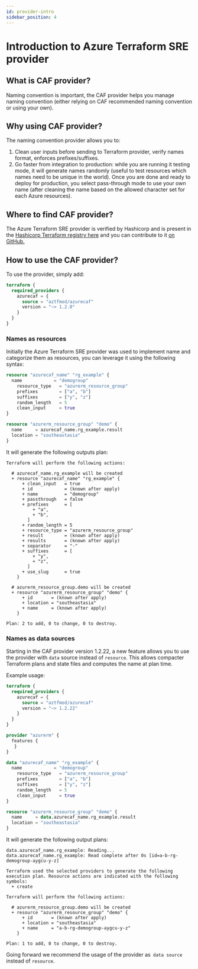```yaml
---
id: provider-intro
sidebar_position: 4
---
```


# Introduction to Azure Terraform SRE provider

## What is CAF provider?

Naming convention is important, the CAF provider helps you manage naming convention (either relying on CAF recommended naming convention or using your own).

## Why using CAF provider?

The naming convention provider allows you to:

1. Clean user inputs before sending to Terraform provider, verify names format, enforces prefixes/suffixes.
2. Go faster from integration to production: while you are running it testing mode, it will generate names randomly (useful to test resources which names need to be unique in the world). Once you are done and ready to deploy for production, you select pass-through mode to use your own name (after cleaning the name based on the allowed character set for each Azure resources).


## Where to find CAF provider?

The Azure Terraform SRE provider is verified by Hashicorp and is present in the [Hashicorp Terraform registry here](https://registry.terraform.io/providers/aztfmod/azurecaf/latest) and you can contribute to it [on GitHub.](https://github.com/aztfmod/terraform-azurerm-caf)

## How to use the CAF provider?

To use the provider, simply add:

```terraform
terraform {
  required_providers {
    azurecaf = {
      source = "aztfmod/azurecaf"
      version = "~> 1.2.0"
    }
  }
}
```

### Names as resources

Initially the Azure Terraform SRE provider was used to implement name and categorize them as resources, you can leverage it using the following syntax:

```terraform
resource "azurecaf_name" "rg_example" {
  name            = "demogroup"
    resource_type   = "azurerm_resource_group"
    prefixes        = ["a", "b"]
    suffixes        = ["y", "z"]
    random_length   = 5
    clean_input     = true
}

resource "azurerm_resource_group" "demo" {
  name     = azurecaf_name.rg_example.result
  location = "southeastasia"
}

```

It will generate the following outputs plan:

```
Terraform will perform the following actions:

  # azurecaf_name.rg_example will be created
  + resource "azurecaf_name" "rg_example" {
      + clean_input   = true
      + id            = (known after apply)
      + name          = "demogroup"
      + passthrough   = false
      + prefixes      = [
          + "a",
          + "b",
        ]
      + random_length = 5
      + resource_type = "azurerm_resource_group"
      + result        = (known after apply)
      + results       = (known after apply)
      + separator     = "-"
      + suffixes      = [
          + "y",
          + "z",
        ]
      + use_slug      = true
    }

  # azurerm_resource_group.demo will be created
  + resource "azurerm_resource_group" "demo" {
      + id       = (known after apply)
      + location = "southeastasia"
      + name     = (known after apply)
    }

Plan: 2 to add, 0 to change, 0 to destroy.
```

### Names as data sources

Starting in the CAF provider version 1.2.22, a new feature allows you to use the provider with ```data``` source instead of ```resource```. 
This allows compacter Terraform plans and state files and computes the name at plan time.

Example usage:

```terraform
terraform {
  required_providers {
    azurecaf = {
      source = "aztfmod/azurecaf"
      version = "~> 1.2.22"
    }
  }
}

provider "azurerm" {
  features {
   }
}

data "azurecaf_name" "rg_example" {
  name            = "demogroup"
    resource_type   = "azurerm_resource_group"
    prefixes        = ["a", "b"]
    suffixes        = ["y", "z"]
    random_length   = 5
    clean_input     = true
}

resource "azurerm_resource_group" "demo" {
  name     = data.azurecaf_name.rg_example.result
  location = "southeastasia"
}


```

It will generate the following output plans:

```
data.azurecaf_name.rg_example: Reading...
data.azurecaf_name.rg_example: Read complete after 0s [id=a-b-rg-demogroup-aygcu-y-z]

Terraform used the selected providers to generate the following execution plan. Resource actions are indicated with the following symbols:
  + create

Terraform will perform the following actions:

  # azurerm_resource_group.demo will be created
  + resource "azurerm_resource_group" "demo" {
      + id       = (known after apply)
      + location = "southeastasia"
      + name     = "a-b-rg-demogroup-aygcu-y-z"
    }

Plan: 1 to add, 0 to change, 0 to destroy.
```

Going forward we recommend the usage of the provider as``` data source``` instead of ```resource```.